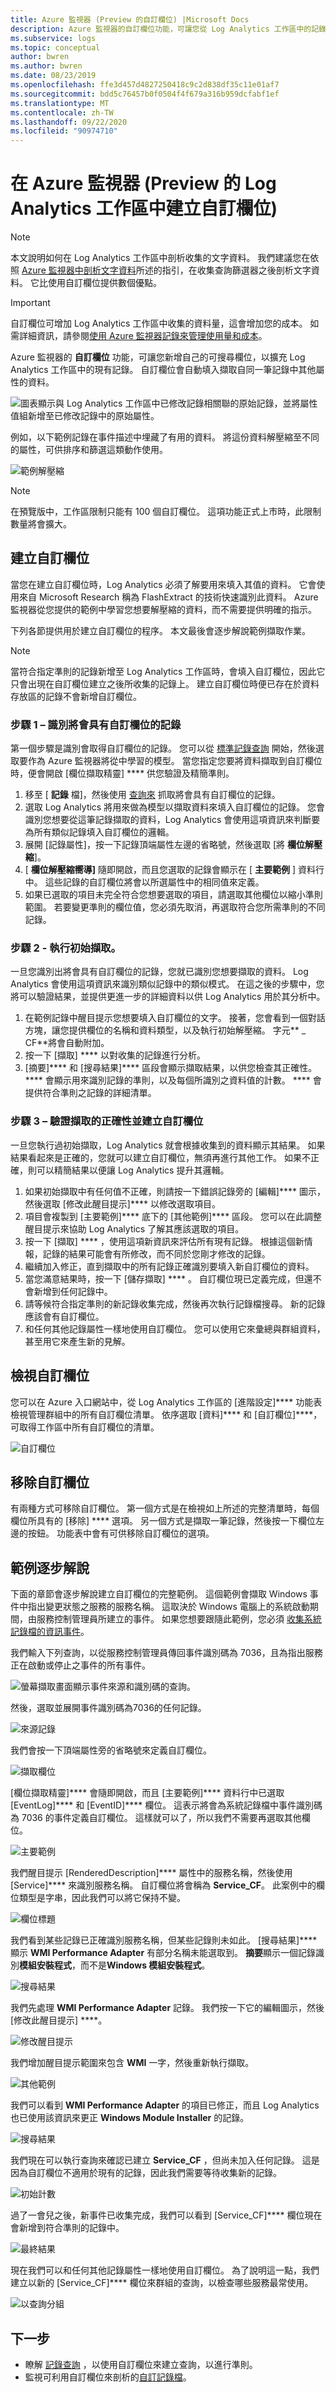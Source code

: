 ```yaml
---
title: Azure 監視器 (Preview 的自訂欄位) |Microsoft Docs
description: Azure 監視器的自訂欄位功能，可讓您從 Log Analytics 工作區中的記錄建立可搜尋的欄位，並將其新增至所收集記錄的屬性。  本文說明用來建立自訂欄位的程序，並透過範例事件提供詳細的逐步解說。
ms.subservice: logs
ms.topic: conceptual
author: bwren
ms.author: bwren
ms.date: 08/23/2019
ms.openlocfilehash: ffe3d457d4827250418c9c2d838df35c11e01af7
ms.sourcegitcommit: bdd5c76457b0f0504f4f679a316b959dcfabf1ef
ms.translationtype: MT
ms.contentlocale: zh-TW
ms.lasthandoff: 09/22/2020
ms.locfileid: "90974710"
---
```

# <a name="create-custom-fields-in-a-log-analytics-workspace-in-azure-monitor-preview"></a>在 Azure 監視器 (Preview 的 Log Analytics 工作區中建立自訂欄位) 

> [!NOTE]
> 本文說明如何在 Log Analytics 工作區中剖析收集的文字資料。 我們建議您在依照 [Azure 監視器中剖析文字資料](../log-query/parse-text.md)所述的指引，在收集查詢篩選器之後剖析文字資料。 它比使用自訂欄位提供數個優點。

> [!IMPORTANT]
> 自訂欄位可增加 Log Analytics 工作區中收集的資料量，這會增加您的成本。 如需詳細資訊，請參閱[使用 Azure 監視器記錄來管理使用量和成本](manage-cost-storage.md#pricing-model)。

Azure 監視器的 **自訂欄位** 功能，可讓您新增自己的可搜尋欄位，以擴充 Log Analytics 工作區中的現有記錄。  自訂欄位會自動填入擷取自同一筆記錄中其他屬性的資料。

![圖表顯示與 Log Analytics 工作區中已修改記錄相關聯的原始記錄，並將屬性值組新增至已修改記錄中的原始屬性。](media/custom-fields/overview.png)

例如，以下範例記錄在事件描述中埋藏了有用的資料。 將這份資料解壓縮至不同的屬性，可供排序和篩選這類動作使用。

![範例解壓縮](media/custom-fields/sample-extract.png)

> [!NOTE]
> 在預覽版中，工作區限制只能有 100 個自訂欄位。  這項功能正式上市時，此限制數量將會擴大。

## <a name="creating-a-custom-field"></a>建立自訂欄位
當您在建立自訂欄位時，Log Analytics 必須了解要用來填入其值的資料。  它會使用來自 Microsoft Research 稱為 FlashExtract 的技術快速識別此資料。  Azure 監視器從您提供的範例中學習您想要解壓縮的資料，而不需要提供明確的指示。

下列各節提供用於建立自訂欄位的程序。  本文最後會逐步解說範例擷取作業。

> [!NOTE]
> 當符合指定準則的記錄新增至 Log Analytics 工作區時，會填入自訂欄位，因此它只會出現在自訂欄位建立之後所收集的記錄上。  建立自訂欄位時便已存在於資料存放區的記錄不會新增自訂欄位。
> 

### <a name="step-1--identify-records-that-will-have-the-custom-field"></a>步驟 1 – 識別將會具有自訂欄位的記錄
第一個步驟是識別會取得自訂欄位的記錄。  您可以從 [標準記錄查詢](../log-query/log-query-overview.md) 開始，然後選取要作為 Azure 監視器將從中學習的模型。  當您指定您要將資料擷取到自訂欄位時，便會開啟 [欄位擷取精靈] **** 供您驗證及精簡準則。

1. 移至 [ **記錄** 檔]，然後使用 [查詢來](../log-query/log-query-overview.md) 抓取將會具有自訂欄位的記錄。
2. 選取 Log Analytics 將用來做為模型以擷取資料來填入自訂欄位的記錄。  您會識別您想要從這筆記錄擷取的資料，Log Analytics 會使用這項資訊來判斷要為所有類似記錄填入自訂欄位的邏輯。
3. 展開 [記錄屬性]，按一下記錄頂端屬性左邊的省略號，然後選取 [將 **欄位解壓縮**]。
4. [ **欄位解壓縮嚮導]** 隨即開啟，而且您選取的記錄會顯示在 [ **主要範例** ] 資料行中。  這些記錄的自訂欄位將會以所選屬性中的相同值來定義。  
5. 如果已選取的項目未完全符合您想要選取的項目，請選取其他欄位以縮小準則範圍。  若要變更準則的欄位值，您必須先取消，再選取符合您所需準則的不同記錄。

### <a name="step-2---perform-initial-extract"></a>步驟 2 - 執行初始擷取。
一旦您識別出將會具有自訂欄位的記錄，您就已識別您想要擷取的資料。  Log Analytics 會使用這項資訊來識別類似記錄中的類似模式。  在這之後的步驟中，您將可以驗證結果，並提供更進一步的詳細資料以供 Log Analytics 用於其分析中。

1. 在範例記錄中醒目提示您想要填入自訂欄位的文字。  接著，您會看到一個對話方塊，讓您提供欄位的名稱和資料類型，以及執行初始解壓縮。  字元** \_ CF**將會自動附加。
2. 按一下 [擷取] **** 以對收集的記錄進行分析。  
3. [摘要]**** 和 [搜尋結果]**** 區段會顯示擷取結果，以供您檢查其正確性。  **** 會顯示用來識別記錄的準則，以及每個所識別之資料值的計數。  **** 會提供符合準則之記錄的詳細清單。

### <a name="step-3--verify-accuracy-of-the-extract-and-create-custom-field"></a>步驟 3 – 驗證擷取的正確性並建立自訂欄位
一旦您執行過初始擷取，Log Analytics 就會根據收集到的資料顯示其結果。  如果結果看起來是正確的，您就可以建立自訂欄位，無須再進行其他工作。  如果不正確，則可以精簡結果以便讓 Log Analytics 提升其邏輯。

1. 如果初始擷取中有任何值不正確，則請按一下錯誤記錄旁的 [編輯]**** 圖示，然後選取 [修改此醒目提示]**** 以修改選取項目。
2. 項目會複製到 [主要範例]**** 底下的 [其他範例]**** 區段。  您可以在此調整醒目提示來協助 Log Analytics 了解其應該選取的項目。
3. 按一下 [擷取] **** ，使用這項新資訊來評估所有現有記錄。  根據這個新情報，記錄的結果可能會有所修改，而不同於您剛才修改的記錄。
4. 繼續加入修正，直到擷取中的所有記錄正確識別要填入新自訂欄位的資料。
5. 當您滿意結果時，按一下 [儲存擷取] **** 。  自訂欄位現已定義完成，但還不會新增到任何記錄中。
6. 請等候符合指定準則的新記錄收集完成，然後再次執行記錄檔搜尋。 新的記錄應該會有自訂欄位。
7. 和任何其他記錄屬性一樣地使用自訂欄位。  您可以使用它來彙總與群組資料，甚至用它來產生新的見解。

## <a name="viewing-custom-fields"></a>檢視自訂欄位
您可以在 Azure 入口網站中，從 Log Analytics 工作區的 [進階設定]**** 功能表檢視管理群組中的所有自訂欄位清單。  依序選取 [資料]**** 和 [自訂欄位]****，可取得工作區中所有自訂欄位的清單。  

![自訂欄位](media/custom-fields/list.png)

## <a name="removing-a-custom-field"></a>移除自訂欄位
有兩種方式可移除自訂欄位。  第一個方式是在檢視如上所述的完整清單時，每個欄位所具有的 [移除] **** 選項。  另一個方式是擷取一筆記錄，然後按一下欄位左邊的按鈕。  功能表中會有可供移除自訂欄位的選項。

## <a name="sample-walkthrough"></a>範例逐步解說
下面的章節會逐步解說建立自訂欄位的完整範例。  這個範例會擷取 Windows 事件中指出變更狀態之服務的服務名稱。  這取決於 Windows 電腦上的系統啟動期間，由服務控制管理員所建立的事件。  如果您想要跟隨此範例，您必須 [收集系統記錄檔的資訊事件](data-sources-windows-events.md)。

我們輸入下列查詢，以從服務控制管理員傳回事件識別碼為 7036，且為指出服務正在啟動或停止之事件的所有事件。

![螢幕擷取畫面顯示事件來源和識別碼的查詢。](media/custom-fields/query.png)

然後，選取並展開事件識別碼為7036的任何記錄。

![來源記錄](media/custom-fields/source-record.png)

我們會按一下頂端屬性旁的省略號來定義自訂欄位。

![擷取欄位](media/custom-fields/extract-fields.png)

[欄位擷取精靈]**** 會隨即開啟，而且 [主要範例]**** 資料行中已選取 [EventLog]**** 和 [EventID]**** 欄位。  這表示將會為系統記錄檔中事件識別碼為 7036 的事件定義自訂欄位。  這樣就可以了，所以我們不需要再選取其他欄位。

![主要範例](media/custom-fields/main-example.png)

我們醒目提示 [RenderedDescription]**** 屬性中的服務名稱，然後使用 [Service]**** 來識別服務名稱。  自訂欄位將會稱為 **Service_CF**。 此案例中的欄位類型是字串，因此我們可以將它保持不變。

![欄位標題](media/custom-fields/field-title.png)

我們看到某些記錄已正確識別服務名稱，但某些記錄則未如此。   [搜尋結果]**** 顯示 **WMI Performance Adapter** 有部分名稱未能選取到。  **摘要**顯示一個記錄識別**模組安裝程式**，而不是**Windows 模組安裝程式**。  

![搜尋結果](media/custom-fields/search-results-01.png)

我們先處理 **WMI Performance Adapter** 記錄。  我們按一下它的編輯圖示，然後 [修改此醒目提示] ****。  

![修改醒目提示](media/custom-fields/modify-highlight.png)

我們增加醒目提示範圍來包含 **WMI** 一字，然後重新執行擷取。  

![其他範例](media/custom-fields/additional-example-01.png)

我們可以看到 **WMI Performance Adapter** 的項目已修正，而且 Log Analytics 也已使用該資訊來更正 **Windows Module Installer** 的記錄。

![搜尋結果](media/custom-fields/search-results-02.png)

我們現在可以執行查詢來確認已建立 **Service_CF** ，但尚未加入任何記錄。 這是因為自訂欄位不適用於現有的記錄，因此我們需要等待收集新的記錄。

![初始計數](media/custom-fields/initial-count.png)

過了一會兒之後，新事件已收集完成，我們可以看到 [Service_CF]**** 欄位現在會新增到符合準則的記錄中。

![最終結果](media/custom-fields/final-results.png)

現在我們可以和任何其他記錄屬性一樣地使用自訂欄位。  為了說明這一點，我們建立以新的 [Service_CF]**** 欄位來群組的查詢，以檢查哪些服務最常使用。

![以查詢分組](media/custom-fields/query-group.png)

## <a name="next-steps"></a>下一步
* 瞭解 [記錄查詢](../log-query/log-query-overview.md) ，以使用自訂欄位來建立查詢，以進行準則。
* 監視可利用自訂欄位來剖析的[自訂記錄檔](data-sources-custom-logs.md)。

